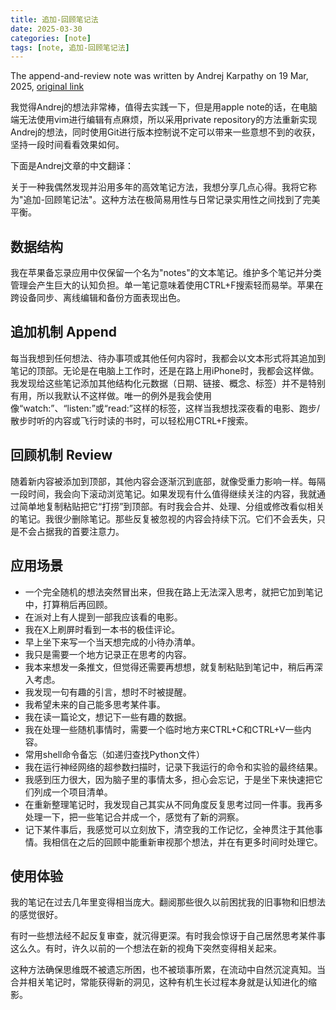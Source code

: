 ```yaml
---
title: 追加-回顾笔记法
date: 2025-03-30
categories: [note]
tags: [note, 追加-回顾笔记法]
---
```


The append-and-review note was written by Andrej Karpathy on 19 Mar, 2025, [original link](https://karpathy.bearblog.dev/the-append-and-review-note/)

我觉得Andrej的想法非常棒，值得去实践一下，但是用apple note的话，在电脑端无法使用vim进行编辑有点麻烦，所以采用private repository的方法重新实现Andrej的想法，同时使用Git进行版本控制说不定可以带来一些意想不到的收获，坚持一段时间看看效果如何。

下面是Andrej文章的中文翻译：

关于一种我偶然发现并沿用多年的高效笔记方法，我想分享几点心得。我将它称为"追加-回顾笔记法"。这种方法在极简易用性与日常记录实用性之间找到了完美平衡。

## 数据结构
我在苹果备忘录应用中仅保留一个名为"notes"的文本笔记。维护多个笔记并分类管理会产生巨大的认知负担。单一笔记意味着使用CTRL+F搜索轻而易举。苹果在跨设备同步、离线编辑和备份方面表现出色。

## 追加机制 Append
每当我想到任何想法、待办事项或其他任何内容时，我都会以文本形式将其追加到笔记的顶部。无论是在电脑上工作时，还是在路上用iPhone时，我都会这样做。我发现给这些笔记添加其他结构化元数据（日期、链接、概念、标签）并不是特别有用，所以我默认不这样做。唯一的例外是我会使用像“watch:”、“listen:”或“read:”这样的标签，这样当我想找深夜看的电影、跑步/散步时听的内容或飞行时读的书时，可以轻松用CTRL+F搜索。

## 回顾机制 Review
随着新内容被添加到顶部，其他内容会逐渐沉到底部，就像受重力影响一样。每隔一段时间，我会向下滚动浏览笔记。如果发现有什么值得继续关注的内容，我就通过简单地复制粘贴把它“打捞”到顶部。有时我会合并、处理、分组或修改看似相关的笔记。我很少删除笔记。那些反复被忽视的内容会持续下沉。它们不会丢失，只是不会占据我的首要注意力。

## 应用场景

- 一个完全随机的想法突然冒出来，但我在路上无法深入思考，就把它加到笔记中，打算稍后再回顾。
- 在派对上有人提到一部我应该看的电影。
- 我在X上刷屏时看到一本书的极佳评论。
- 早上坐下来写一个当天想完成的小待办清单。
- 我只是需要一个地方记录正在思考的内容。
- 我本来想发一条推文，但觉得还需要再想想，就复制粘贴到笔记中，稍后再深入考虑。
- 我发现一句有趣的引言，想时不时被提醒。
- 我希望未来的自己能多思考某件事。
- 我在读一篇论文，想记下一些有趣的数据。
- 我在处理一些随机事情时，需要一个临时地方来CTRL+C和CTRL+V一些内容。
- 常用shell命令备忘（如递归查找Python文件）
- 我在运行神经网络的超参数扫描时，记录下我运行的命令和实验的最终结果。
- 我感到压力很大，因为脑子里的事情太多，担心会忘记，于是坐下来快速把它们列成一个项目清单。
- 在重新整理笔记时，我发现自己其实从不同角度反复思考过同一件事。我再多处理一下，把一些笔记合并成一个，感觉有了新的洞察。
- 记下某件事后，我感觉可以立刻放下，清空我的工作记忆，全神贯注于其他事情。我相信在之后的回顾中能重新审视那个想法，并在有更多时间时处理它。

## 使用体验
我的笔记在过去几年里变得相当庞大。翻阅那些很久以前困扰我的旧事物和旧想法的感觉很好。

有时一些想法经不起反复审查，就沉得更深。有时我会惊讶于自己居然思考某件事这么久。有时，许久以前的一个想法在新的视角下突然变得相关起来。

这种方法确保思维既不被遗忘所困，也不被琐事所累，在流动中自然沉淀真知。当合并相关笔记时，常能获得新的洞见，这种有机生长过程本身就是认知进化的缩影。